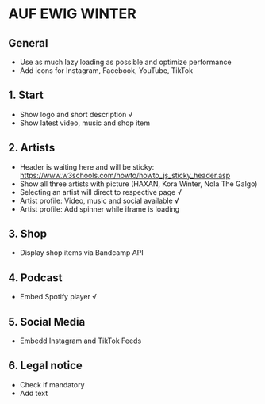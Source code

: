 # AUF EWIG WINTER

## General

- Use as much lazy loading as possible and optimize performance
- Add icons for Instagram, Facebook, YouTube, TikTok

## 1. Start

- Show logo and short description √
- Show latest video, music and shop item

## 2. Artists

- Header is waiting here and will be sticky: https://www.w3schools.com/howto/howto_js_sticky_header.asp
- Show all three artists with picture (HAXAN, Kora Winter, Nola The Galgo)
- Selecting an artist will direct to respective page √
- Artist profile: Video, music and social available √
- Artist profile: Add spinner while iframe is loading

## 3. Shop

- Display shop items via Bandcamp API

## 4. Podcast

- Embed Spotify player √

## 5. Social Media

- Embedd Instagram and TikTok Feeds

## 6. Legal notice

- Check if mandatory
- Add text
